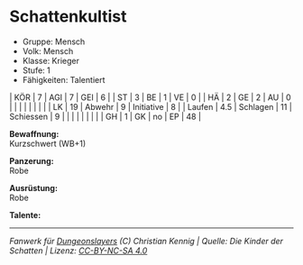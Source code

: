 # Schattenkultist  
- Gruppe: Mensch  
- Volk: Mensch  
- Klasse: Krieger  
- Stufe: 1  
- Fähigkeiten: Talentiert  


| KÖR    | 7   | AGI      | 7  | GEI        | 6  |
| ST     | 3   | BE       | 1  | VE         | 0  |
| HÄ     | 2   | GE       | 2  | AU         | 0  |
|        |     |          |    |            |    |
| LK     | 19  | Abwehr   | 9  | Initiative | 8  |
| Laufen | 4.5 | Schlagen | 11 | Schiessen  | 9  |
|        |     |          |    |            |    |
| GH     | 1   | GK       | no | EP         | 48 |


**Bewaffnung:**  
Kurzschwert (WB+1)

**Panzerung:**  
Robe

**Ausrüstung:**  
Robe

**Talente:**  






___
*Fanwerk für [Dungeonslayers](https://www.dungeonslayers.net/) (C) Christian Kennig | Quelle: Die Kinder der Schatten | Lizenz: [CC-BY-NC-SA 4.0](https://creativecommons.org/licenses/by-nc-sa/4.0/deed.de)*